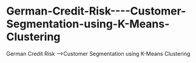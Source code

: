 # German-Credit-Risk----Customer-Segmentation-using-K-Means-Clustering
German Credit Risk -->Customer Segmentation using K-Means Clustering
